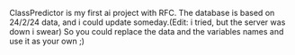 ClassPredictor is my first ai project with RFC.
The database is based on 24/2/24 data, and i could update someday.(Edit: i tried, but the server was down i swear)
So you could replace the data and the variables names and use it as your own ;)
